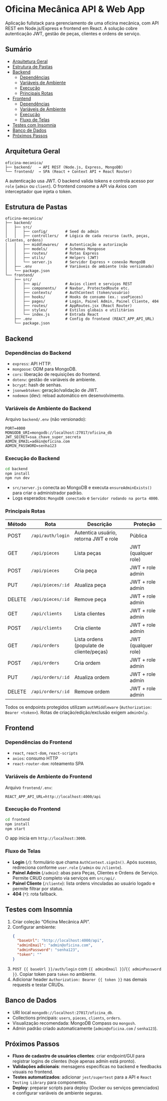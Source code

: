 # Oficina Mecânica API & Web App

Aplicação fullstack para gerenciamento de uma oficina mecânica, com API REST em Node.js/Express e frontend em React. A solução cobre autenticação JWT, gestão de peças, clientes e ordens de serviço.

## Sumário
- [Arquitetura Geral](#arquitetura-geral)
- [Estrutura de Pastas](#estrutura-de-pastas)
- [Backend](#backend)
  - [Dependências](#dependências-do-backend)
  - [Variáveis de Ambiente](#variáveis-de-ambiente-do-backend)
  - [Execução](#execução-do-backend)
  - [Principais Rotas](#principais-rotas)
- [Frontend](#frontend)
  - [Dependências](#dependências-do-frontend)
  - [Variáveis de Ambiente](#variáveis-de-ambiente-do-frontend)
  - [Execução](#execução-do-frontend)
  - [Fluxo de Telas](#fluxo-de-telas)
- [Testes com Insomnia](#testes-com-insomnia)
- [Banco de Dados](#banco-de-dados)
- [Próximos Passos](#próximos-passos)

## Arquitetura Geral
```
oficina-mecanica/
├── backend/   → API REST (Node.js, Express, MongoDB)
└── frontend/  → SPA (React + Context API + React Router)
```

A autenticação usa JWT. O backend valida tokens e controla acesso por `role` (`admin` ou `client`). O frontend consome a API via Axios com interceptador que injeta o token.

## Estrutura de Pastas
```
oficina-mecanica/
├── backend/
│   ├── src/
│   │   ├── config/        # Seed do admin
│   │   ├── controllers/   # Lógica de cada recurso (auth, peças, clientes, ordens)
│   │   ├── middlewares/   # Autenticação e autorização
│   │   ├── models/        # Schemas Mongoose
│   │   ├── routes/        # Rotas Express
│   │   ├── utils/         # Helpers (JWT)
│   │   └── server.js      # Servidor Express + conexão MongoDB
│   ├── .env               # Variáveis de ambiente (não versionado)
│   └── package.json
└── frontend/
    ├── src/
    │   ├── api/           # Axios client e serviços REST
    │   ├── components/    # Navbar, ProtectedRoute etc.
    │   ├── contexts/      # AuthContext (token/usuário)
    │   ├── hooks/         # Hooks de consumo (ex.: usePieces)
    │   ├── pages/         # Login, Painel Admin, Painel Cliente, 404
    │   ├── routes/        # AppRoutes.jsx (React Router)
    │   ├── styles/        # Estilos globais e utilitários
    │   └── index.js       # Entrada React
    ├── .env               # Config do frontend (REACT_APP_API_URL)
    └── package.json
```

## Backend

### Dependências do Backend
- `express`: API HTTP.
- `mongoose`: ODM para MongoDB.
- `cors`: liberação de requisições do frontend.
- `dotenv`: gestão de variáveis de ambiente.
- `bcrypt`: hash de senhas.
- `jsonwebtoken`: geração/validação de JWT.
- `nodemon` (dev): reload automático em desenvolvimento.

### Variáveis de Ambiente do Backend
Arquivo `backend/.env` (não versionado):
```
PORT=4000
MONGODB_URI=mongodb://localhost:27017/oficina_db
JWT_SECRET=sua_chave_super_secreta
ADMIN_EMAIL=admin@oficina.com
ADMIN_PASSWORD=senha123
```

### Execução do Backend
```bash
cd backend
npm install
npm run dev
```
- `src/server.js` conecta ao MongoDB e executa `ensureAdminExists()` para criar o administrador padrão.
- Logs esperados: `MongoDB conectado` e `Servidor rodando na porta 4000`.

### Principais Rotas
| Método | Rota                 | Descrição                                   | Proteção            |
| ------ | -------------------- | ------------------------------------------- | ------------------- |
| POST   | `/api/auth/login`    | Autentica usuário, retorna JWT e role       | Pública             |
| GET    | `/api/pieces`        | Lista peças                                 | JWT (qualquer role) |
| POST   | `/api/pieces`        | Cria peça                                   | JWT + role admin    |
| PUT    | `/api/pieces/:id`    | Atualiza peça                               | JWT + role admin    |
| DELETE | `/api/pieces/:id`    | Remove peça                                 | JWT + role admin    |
| GET    | `/api/clients`       | Lista clientes                              | JWT + role admin    |
| POST   | `/api/clients`       | Cria cliente                                | JWT + role admin    |
| GET    | `/api/orders`        | Lista ordens (populate de cliente/peças)    | JWT (qualquer role) |
| POST   | `/api/orders`        | Cria ordem                                  | JWT + role admin    |
| PUT    | `/api/orders/:id`    | Atualiza ordem                              | JWT + role admin    |
| DELETE | `/api/orders/:id`    | Remove ordem                                | JWT + role admin    |

Todos os endpoints protegidos utilizam `authMiddleware` (`Authorization: Bearer <token>`). Rotas de criação/edição/exclusão exigem `adminOnly`.

## Frontend

### Dependências do Frontend
- `react`, `react-dom`, `react-scripts`
- `axios`: consumo HTTP
- `react-router-dom`: roteamento SPA

### Variáveis de Ambiente do Frontend
Arquivo `frontend/.env`:
```
REACT_APP_API_URL=http://localhost:4000/api
```

### Execução do Frontend
```bash
cd frontend
npm install
npm start
```
O app inicia em `http://localhost:3000`.

### Fluxo de Telas
- **Login** (`/`): formulário que chama `AuthContext.signIn()`. Após sucesso, redireciona conforme `user.role` (`/admin` ou `/cliente`).
- **Painel Admin** (`/admin`): abas para Peças, Clientes e Ordens de Serviço. Permite CRUD completo via serviços em `src/api/`.
- **Painel Cliente** (`/cliente`): lista ordens vinculadas ao usuário logado e permite filtrar por status.
- **404** (`*`): rota fallback.

## Testes com Insomnia
1. Criar coleção “Oficina Mecânica API”.
2. Configurar ambiente:
   ```json
   {
     "baseUrl": "http://localhost:4000/api",
     "adminEmail": "admin@oficina.com",
     "adminPassword": "senha123",
     "token": ""
   }
   ```
3. `POST {{ baseUrl }}/auth/login` com `{{ adminEmail }}`/`{{ adminPassword }}`. Copiar token para `token` no ambiente.
4. Adicionar header `Authorization: Bearer {{ token }}` nas demais requests e testar CRUDs.

## Banco de Dados
- URI local `mongodb://localhost:27017/oficina_db`.
- Collections principais: `users`, `pieces`, `clients`, `orders`.
- Visualização recomendada: MongoDB Compass ou `mongosh`.
- Admin padrão criado automaticamente (`admin@oficina.com` / `senha123`).

## Próximos Passos
- **Fluxo de cadastro de usuários clientes**: criar endpoint/GUI para registrar logins de clientes (hoje apenas admin está pronto).
- **Validações adicionais**: mensagens específicas no backend e feedbacks visuais no frontend.
- **Testes automatizados**: adicionar `jest/supertest` para a API e `React Testing Library` para componentes.
- **Deploy**: preparar scripts para deploy (Docker ou serviços gerenciados) e configurar variáveis de ambiente seguras.
